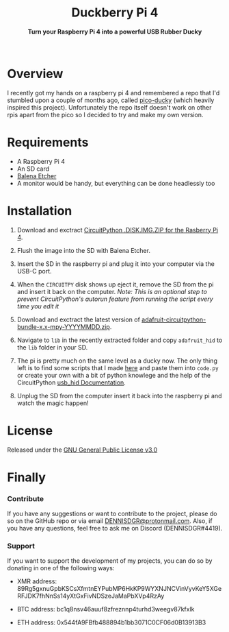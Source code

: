 <h1 align="center">Duckberry Pi 4</h1>

<div align="center">
  <strong>Turn your Raspberry Pi 4 into a powerful USB Rubber Ducky</strong>
</div>

<br />
<br />

# Overview
I recently got my hands on a raspberry pi 4 and remembered a repo that I'd stumbled upon a couple of months ago, called [pico-ducky](https://github.com/dbisu/pico-ducky) (which heavily inspired this project). Unfortunately the repo itself doesn't work on other rpis apart from the pico so I decided to try and make my own version.

# Requirements
* A Raspberry Pi 4
* An SD card
* [Balena Etcher](https://www.balena.io/etcher/)
* A monitor would be handy, but everything can be done headlessly too

# Installation

1. Download and exctract [CircuitPython .DISK.IMG.ZIP for the Rasberry Pi 4](https://circuitpython.org/board/raspberrypi_pi4b/).

2. Flush the image into the SD with Balena Etcher.

3. Insert the SD in the raspberry pi and plug it into your computer via the USB-C port.

4. When the `CIRCUITPY` disk shows up eject it, remove the SD from the pi and insert it back on the computer. *Note: This is an optional step to prevent CircuitPython's autorun feature from running the script every time you edit it*

5. Download and exctract the latest version of [adafruit-circuitpython-bundle-x.x-mpy-YYYYMMDD.zip](https://github.com/adafruit/Adafruit_CircuitPython_Bundle/releases/tag/20220827).

6. Navigate to `lib` in the recently extracted folder and copy `adafruit_hid` to the `lib` folder in your SD.

7. The pi is pretty much on the same level as a ducky now. The only thing left is to find some scripts that I made [here](https://github.com/DENNISDGR/Duckberry-Pi-4/wiki) and paste them into `code.py` or create your own with a bit of python knowlege and the help of the CircuitPython [usb_hid Documentation](https://docs.circuitpython.org/projects/hid/en/latest/).

8. Unplug the SD from the computer insert it back into the raspberry pi and watch the magic happen!

# License
Released under the [GNU General Public License v3.0](https://www.gnu.org/licenses/gpl-3.0.en.html)

# Finally
### Contribute
If you have any suggestions or want to contribute to the project, please do so on the GitHub repo or via email DENNISDGR@protonmail.com.
Also, if you have any questions, feel free to ask me on Discord (DENNISDGR#4419).

### Support
If you want to support the development of my projects, you can do so by donating in one of the following ways:

* XMR address: 89Rg5gxnuGpbKSCsXfmtnEYPubMP6HkKP9WYXNJNCVinVyvKeY5XGeRFJDK7fhNnSs14yXtGxFivNDSzeJaMaPbXVp4RzAy

* BTC address: bc1q8nsv46auuf8zfreznnp4turhd3weegv87kfxlk

* ETH address: 0x544fA9FBfb488894b1bb3071C0CF06d0B13913B3
